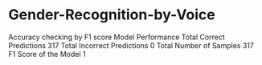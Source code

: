 # Gender-Recognition-by-Voice
Accuracy checking by F1 score
Model Performance
Total Correct Predictions	317
Total Incorrect Predictions	0
Total Number of Samples	317
F1 Score of the Model	1
